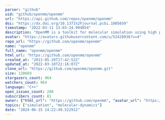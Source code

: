 ```yaml
---
parser: "github"
uid: "github/openmm/openmm"
url: "https://api.github.com/repos/openmm/openmm"
doi: "https://dx.doi.org/10.1371%2Fjournal.pcbi.1005659"
timestamp: "2022-03-11 13:03:24.994854"
description: "OpenMM is a toolkit for molecular simulation using high performance GPU code. "
avatar: "https://avatars.githubusercontent.com/u/52428936?v=4"
repo_url: "https://github.com/openmm/openmm"
name: "openmm"
full_name: "openmm/openmm"
html_url: "https://github.com/openmm/openmm"
created_at: "2013-05-20T17:42:52Z"
updated_at: "2022-03-10T22:16:07Z"
clone_url: "https://github.com/openmm/openmm.git"
size: 120669
stargazers_count: 964
watchers_count: 964
language: "C++"
open_issues_count: 288
subscribers_count: 81
owner: {"html_url": "https://github.com/openmm", "avatar_url": "https://avatars.githubusercontent.com/u/52428936?v=4", "login": "openmm", "type": "Organization"}
topics: ["simulation", "molecular-dynamics"]
date: "2024-06-15 14:22:49.522912"
---
```

